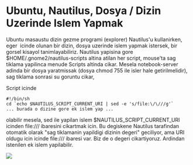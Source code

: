 # Ubuntu, Nautilus, Dosya / Dizin Uzerinde Islem Yapmak

Ubuntu masaustu dizin gezme programi (explorer) Nautilus'u
kullanirken, eger  icinde olunan bir dizin, dosya uzerinde islem
yapmak istersek, bir gorsel kisayol tanimlayabiliriz. Nautilus
yapisina gore $HOME/.gnome2/nautilus-scripts altina atilan her script,
mouse'ta sag tiklama yapilinca menude Scripts altinda cikar. Mesela
notebook-server adinda bir dosya yaratmissak (dosya chmod 755 ile
isler hale getirilmelidir), sag tiklama sonrasi su goruntu cikar,


Script icinde 

```
#!/bin/sh
cd `echo $NAUTILUS_SCRIPT_CURRENT_URI | sed -e 's/file:\/\///g'`
... burada o dizine gore ek islem yap ...
```

olabilir mesela, sed ile yapilan islem $NAUTILUS_SCRIPT_CURRENT_URI
icinden file:/// ibaresini cikartmak icin. Bu degiskene Nautilus
tarafindan otomatik olarak "sag tiklamanin yapildigi dizinin degeri"
geciliyor, ama URI oldugu icin icinde file:/// ibaresi var. Biz de o
degeri cikartiyoruz. Ardindan istenilen ek islem yapilabilir.

![](Screenshotfrom2013-03-31153819.png)

